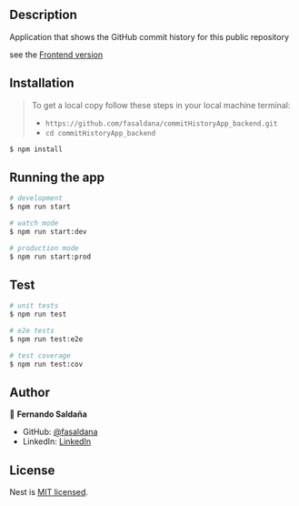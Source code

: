 ## Description

Application that shows the GitHub commit history for this public repository

see the [Frontend version](https://github.com/fasaldana/commitHistoryApp)

## Installation

>To get a local copy follow these steps in your local machine terminal:
> - `https://github.com/fasaldana/commitHistoryApp_backend.git`
> - `cd commitHistoryApp_backend`

```bash
$ npm install
```

## Running the app

```bash
# development
$ npm run start

# watch mode
$ npm run start:dev

# production mode
$ npm run start:prod
```

## Test

```bash
# unit tests
$ npm run test

# e2e tests
$ npm run test:e2e

# test coverage
$ npm run test:cov
```

## Author

👤 **Fernando Saldaña**

- GitHub: [@fasaldana](https://github.com/fasaldana)
- LinkedIn: [LinkedIn](https://www.linkedin.com/in/fernando-saldana-8bbb89228/)

## License

Nest is [MIT licensed](https://github.com/fasaldana/commitHistoryApp_backend/blob/dev/MIT.md).
